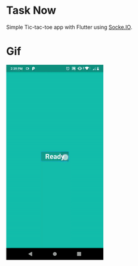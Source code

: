 # Task Now

Simple Tic-tac-toe app with Flutter using [Socke.IO](https://socket.io/).

# Gif

<img src="screenshots/tic-tac-toe.gif" height="520px">
